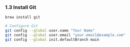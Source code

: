 ### 1.3 Install Git
```bash
brew install git

# Configure Git
git config --global user.name "Your Name"
git config --global user.email "your.email@example.com"
git config --global init.defaultBranch main
```

